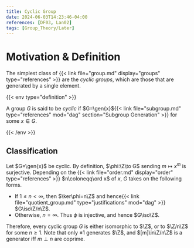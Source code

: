 ```yaml
---
title: Cyclic Group
date: 2024-06-03T14:23:46-04:00
references: [DF03, Lan02]
tags: [Group_Theory/Later]
---
```


# Motivation & Definition

The simplest class of {{< link file="group.md" display="groups" type="references" >}} are the *cyclic groups*, which are those that are generated by a single element.

{{< env type="definition" >}}

A group $G$ is said to be *cyclic* if $G=\gen{x}${{< link file="subgroup.md" type="references" mod="dag" section="Subgroup Generation" >}} for some $x\in G$.

{{< /env >}}

## Classification

Let $G=\gen{x}$ be cyclic. By definition, $\phi:\Z\to G$ sending $m\mapsto x^m$ is surjective. Depending on the {{< link file="order.md" display="order" type="references" >}} $n\coloneqq\ord x$ of $x$, $G$ takes on the following forms.
* If $1\leq n<\infty$, then $\ker\phi=n\Z$ and hence{{< link file="quotient_group.md" type="justifications" mod="dag" >}} $G\iso\Z/n\Z$.
* Otherwise, $n=\infty$. Thus $\phi$ is injective, and hence $G\iso\Z$.

Therefore, every cyclic group $G$ is either isomorphic to $\Z$, or to $\Z/n\Z$ for some $n\geq1$. Note that only $\pm1$ generates $\Z$, and $[m]\in\Z/n\Z$ is a generator iff $m\perp n$ are coprime.
